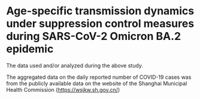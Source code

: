 # Age-specific transmission dynamics under suppression control measures during SARS-CoV-2 Omicron BA.2 epidemic
The data used and/or analyzed during the above study.

The aggregated data on the daily reported number of COVID-19 cases was from the publicly available data on the website of the Shanghai Municipal Health Commission (https://wsjkw.sh.gov.cn/)
